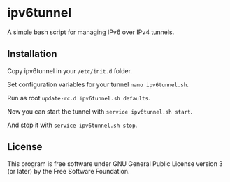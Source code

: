 # ipv6tunnel

A simple bash script for managing IPv6 over IPv4 tunnels.

## Installation

Copy ipv6tunnel in your ``/etc/init.d`` folder.

Set configuration variables for your tunnel ``nano ipv6tunnel.sh``.

Run as root ``update-rc.d ipv6tunnel.sh defaults``.

Now you can start the tunnel with ``service ipv6tunnel.sh start``.

And stop it with ``service ipv6tunnel.sh stop``.

## License
This program is free software under GNU General Public License version 3 (or later) by the Free Software Foundation.